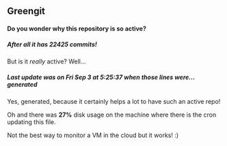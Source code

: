 ## Greengit

#### Do you wonder why this repository is so active?

##### After all it has 22425 commits!

But is it *really* active? Well...

##### Last update was on Fri Sep 3 at 5:25:37 when those lines were... generated

Yes, generated, because it certainly helps a lot to have such an active repo!

Oh and there was **27%** disk usage on the machine
where there is the cron updating this file.

Not the best way to monitor a VM in the cloud but it works! :)
